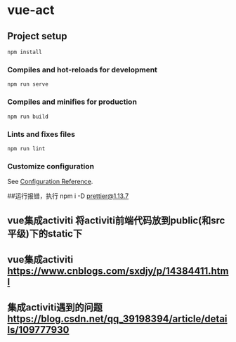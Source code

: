 # vue-act

## Project setup
```
npm install
```

### Compiles and hot-reloads for development
```
npm run serve
```

### Compiles and minifies for production
```
npm run build
```

### Lints and fixes files
```
npm run lint
```

### Customize configuration
See [Configuration Reference](https://cli.vuejs.org/config/).


##运行报错，执行  npm i -D prettier@1.13.7

## vue集成activiti 将activiti前端代码放到public(和src平级)下的static下

## vue集成activiti https://www.cnblogs.com/sxdjy/p/14384411.html
## 集成activiti遇到的问题  https://blog.csdn.net/qq_39198394/article/details/109777930
